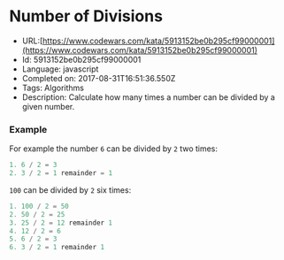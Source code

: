 # Number of Divisions

 - URL:[https://www.codewars.com/kata/5913152be0b295cf99000001](https://www.codewars.com/kata/5913152be0b295cf99000001)
 - Id: 5913152be0b295cf99000001
 - Language: javascript
 - Completed on: 2017-08-31T16:51:36.550Z
 - Tags: Algorithms
 - Description:
Calculate how many times a number can be divided by a given number.

### Example

For example the number `6` can be divided by `2` two times:
```py
1. 6 / 2 = 3
2. 3 / 2 = 1 remainder = 1
```
`100` can be divided by `2` six times:

```py
1. 100 / 2 = 50
2. 50 / 2 = 25
3. 25 / 2 = 12 remainder 1
4. 12 / 2 = 6
5. 6 / 2 = 3
6. 3 / 2 = 1 remainder 1
```

